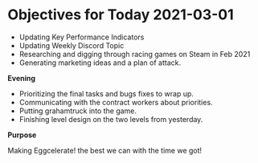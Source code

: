 # Objectives for Today 2021-03-01

- Updating Key Performance Indicators
- Updating Weekly Discord Topic
- Researching and digging through racing games on Steam in Feb 2021
- Generating marketing ideas and a plan of attack.

**Evening**

- Prioritizing the final tasks and bugs fixes to wrap up.
- Communicating with the contract workers about priorities.
- Putting grahamtruck into the game.
- Finishing level design on the two levels from yesterday.

**Purpose**

Making Eggcelerate! the best we can with the time we got!
